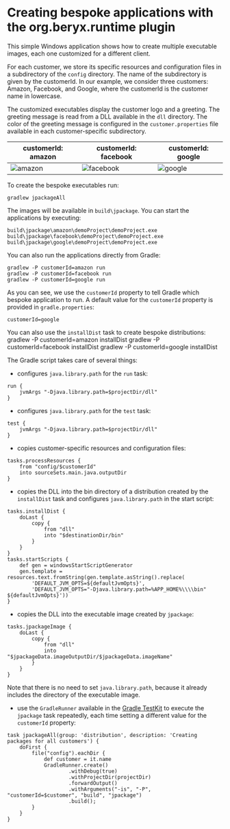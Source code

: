 # Creating bespoke applications with the org.beryx.runtime plugin

This simple Windows application shows how to create multiple executable images, each one customized for a different client.

For each customer, we store its specific resources and configuration files in a subdirectory of the `config` directory. The name of the subdirectory is given by the customerId. In our example, we consider three customers: Amazon, Facebook, and Google, where the customerId is the customer name in lowercase.

The customized executables display the customer logo and a greeting. The greeting message is read from a DLL available in the `dll` directory. The color of the greeting message is configured in the `customer.properties` file available in each customer-specific subdirectory.

customerId: amazon |customerId: facebook | customerId: google
-------------------|---------------------|-------------------
![amazon](/doc/amazon.png)|![facebook](/doc/facebook.png)|![google](/doc/google.png)

To create the bespoke executables run:
```
gradlew jpackageAll
```

The images will be available in `build\jpackage`.
You can start the applications by executing:
```
build\jpackage\amazon\demoProject\demoProject.exe
build\jpackage\facebook\demoProject\demoProject.exe
build\jpackage\google\demoProject\demoProject.exe
```

You can also run the applications directly from Gradle:
```
gradlew -P customerId=amazon run
gradlew -P customerId=facebook run
gradlew -P customerId=google run
```

As you can see, we use the `customerId` property to tell Gradle which bespoke application to run. A default value for the `customerId` property is provided in `gradle.properties`:
```
customerId=google
```

You can also use the `installDist` task to create bespoke distributions:
gradlew -P customerId=amazon installDist
gradlew -P customerId=facebook installDist
gradlew -P customerId=google installDist

The Gradle script takes care of several things:
- configures `java.library.path` for the `run` task:
```
run {
    jvmArgs "-Djava.library.path=$projectDir/dll"
}
```
- configures `java.library.path` for the `test` task:
```
test {
    jvmArgs "-Djava.library.path=$projectDir/dll"
}
```
- copies customer-specific resources and configuration files:
```
tasks.processResources {
	from "config/$customerId"
	into sourceSets.main.java.outputDir
}
```
- copies the DLL into the bin directory of a distribution created by the `installDist` task and configures `java.library.path` in the start script:
```
tasks.installDist {
	doLast {
		copy {
			from "dll"
			into "$destinationDir/bin"
		}
	}
}
tasks.startScripts {
    def gen = windowsStartScriptGenerator
    gen.template = resources.text.fromString(gen.template.asString().replace(
    	'DEFAULT_JVM_OPTS=${defaultJvmOpts}',
    	'DEFAULT_JVM_OPTS="-Djava.library.path=%APP_HOME%\\\\bin" ${defaultJvmOpts}'))
}
```
- copies the DLL into the executable image created by `jpackage`:
```
tasks.jpackageImage {
	doLast {
		copy {
			from "dll"
			into "$jpackageData.imageOutputDir/$jpackageData.imageName"
		}
	}
}
```
Note that there is no need to set `java.library.path`, because it already includes the directory of the executable image.
- use the `GradleRunner` available in the [Gradle TestKit](https://docs.gradle.org/current/userguide/test_kit.html) to execute the `jpackage` task repeatedly, each time setting a different value for the `customerId` property:
```
task jpackageAll(group: 'distribution', description: 'Creating packages for all customers') {
	doFirst {
		file("config").eachDir {
			def customer = it.name
            GradleRunner.create()
                    .withDebug(true)
                    .withProjectDir(projectDir)
                    .forwardOutput()
                    .withArguments("-is", "-P", "customerId=$customer", "build", "jpackage")
                    .build();
		}
	}
}
```
